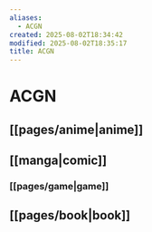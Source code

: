 ```yaml
---
aliases:
  - ACGN
created: 2025-08-02T18:34:42
modified: 2025-08-02T18:35:17
title: ACGN
---
```


# ACGN

## [[pages/anime|anime]]

## [[manga|comic]]

### [[pages/game|game]]

## [[pages/book|book]]

